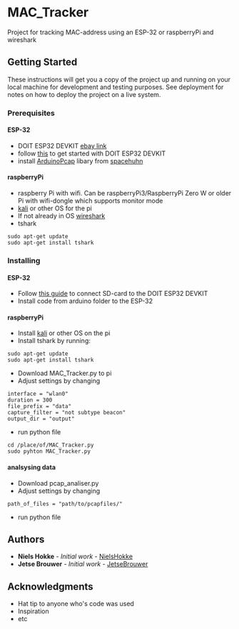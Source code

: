 # MAC_Tracker

Project for tracking MAC-address using an ESP-32 or raspberryPi and wireshark

## Getting Started

These instructions will get you a copy of the project up and running on your local machine for development and testing purposes. See deployment for notes on how to deploy the project on a live system.

### Prerequisites

#### ESP-32

* DOIT ESP32 DEVKIT [ebay link](https://www.ebay.com/itm/DOIT-Development-Board-WiFi-Bluetooth-Low-Consumption-Dual-Core-ESP-32-ESP-2018/173061599471?epid=843519115&hash=item284b4670ef:g:BxIAAOSww9xZC~gr)
* follow [this](http://dagrende.blogspot.nl/2017/01/how-to-use-doit-esp32-devkit.html) to get started with DOIT ESP32 DEVKIT
* install [ArduinoPcap](https://github.com/spacehuhn/ArduinoPcap) libary from [spacehuhn](https://github.com/spacehuhn)

#### raspberryPi

* raspberry Pi with wifi. Can be raspberryPi3/RaspberryPi Zero W or older Pi with wifi-dongle which supports monitor mode
* [kali](https://docs.kali.org/kali-on-arm/install-kali-linux-arm-raspberry-pi) or other OS for the pi
* If not already in OS [wireshark](https://askubuntu.com/questions/700712/how-to-install-wireshark)
* tshark
```
sudo apt-get update
sudo apt-get install tshark
```

### Installing

#### ESP-32
* Follow [this guide](https://github.com/espressif/arduino-esp32/tree/master/libraries/SD) to connect SD-card to the DOIT ESP32 DEVKIT
* Install code from arduino folder to the ESP-32

#### raspberryPi

* Install [kali](https://docs.kali.org/kali-on-arm/install-kali-linux-arm-raspberry-pi) or other OS on the pi
* Install tshark by running:
```
sudo apt-get update
sudo apt-get install tshark
```
* Download MAC_Tracker.py to pi
* Adjust settings by changing
```
interface = "wlan0"
duration = 300
file_prefix = "data"
capture_filter = "not subtype beacon"
output_dir = "output"
```

* run python file
```
cd /place/of/MAC_Tracker.py
sudo pyhton MAC_Tracker.py
```

#### analsysing data

* Download pcap_analiser.py
* Adjust settings by changing
```
path_of_files = "path/to/pcapfiles/"
```
* run python file


## Authors

* **Niels Hokke** - *Initial work* - [NielsHokke](https://github.com/NielsHokke)
* **Jetse Brouwer** - *Initial work* - [JetseBrouwer](https://github.com/JetseBrouwer)


## Acknowledgments

* Hat tip to anyone who's code was used
* Inspiration
* etc
